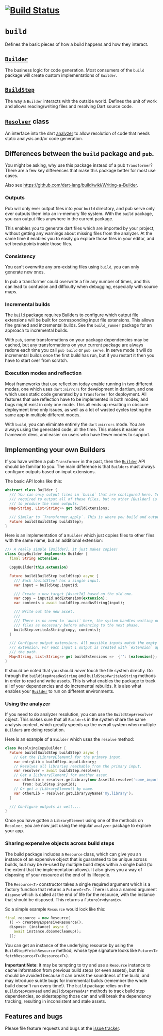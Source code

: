 # [![Build Status](https://travis-ci.org/dart-lang/build.svg?branch=master)](https://travis-ci.org/dart-lang/build)

# `build`

Defines the basic pieces of how a build happens and how they interact.

## [`Builder`][dartdoc:Builder]

The business logic for code generation. Most consumers of the `build` package
will create custom implementations of `Builder`.

## [`BuildStep`][dartdoc:BuildStep]

The way a `Builder` interacts with the outside world. Defines the unit of work
and allows reading/writing files and resolving Dart source code.

## [`Resolver`][dartdoc:Resolver] class

An interface into the dart [analyzer][pub:analyzer] to allow resolution of code
that needs static analysis and/or code generation.

## Differences between the `build` package and `pub`.

You might be asking, why use this package instead of a pub `Transformer`? There
are a few key differences that make this package better for most use cases.

Also see https://github.com/dart-lang/build/wiki/Writing-a-Builder.

### Outputs

Pub will only ever output files into your `build` directory, and pub serve only
ever outputs them into an in-memory file system. With the `build` package, you
can output files anywhere in the current package.

This enables you to generate dart files which are imported by your project,
without getting any warnings about missing files from the analyzer. At the same
time it enables you to easily go explore those files in your editor, and set
breakpoints inside those files.

### Consistency

You can't overwrite any pre-existing files using `build`, you can only generate
new ones.

In pub a transformer could overwrite a file any number of times, and this can
lead to confusion and difficulty when debugging, especially with source maps.

### Incremental builds

The `build` package requires Builders to configure which output file extensions
will be built for corresponding input file extensions. This allows fine grained
and incremental builds. See the `build_runner` package for an approach to
incremental builds.

With `pub`, some transformations on your package dependencies may be cached, but
any transformations on your current package are always redone each time you call
`pub build` or `pub serve`. In serve mode it will do incremental builds once the
first build has run, but if you restart it then you have to start over from
scratch.

### Execution modes and reflection

Most frameworks that use reflection today enable running in two different modes,
one which uses `dart:mirrors` for development in dartium, and one which uses
static code generated by a `Transformer` for deployment. All features that use
reflection have to be implemented in both modes, and bugs might exist in only
one mode. This all ends up resulting in obscure deployment time only issues,
as well as a lot of wasted cycles testing the same app in multiple different
modes.

With `build`, you can eliminate entirely the `dart:mirrors` mode. You are always
using the generated code, all the time. This makes it easier on framework devs,
and easier on users who have fewer modes to support.

## Implementing your own Builders

If you have written a pub `Transformer` in the past, then the
[`Builder`][dartdoc:Builder] API should be familiar to you. The main difference
is that `Builders` must always configure outputs based on input extensions.

The basic API looks like this:

```dart
abstract class Builder {
  /// You can only output files in `build` that are configured here. You are not
  /// required to output all of these files, but no other [Builder] is allowed
  /// to produce the same outputs.
  Map<String, List<String>> get buildExtensions;

  /// Similar to `Transformer.apply`. This is where you build and output files.
  Future build(BuildStep buildStep);
}
```

Here is an implementation of a `Builder` which just copies files to other files
with the same name, but an additional extension:

```dart
/// A really simple [Builder], it just makes copies!
class CopyBuilder implements Builder {
  final String extension;

  CopyBuilder(this.extension)

  Future build(BuildStep buildStep) async {
    /// Each [buildStep] has a single input.
    var input = buildStep.inputId;

    /// Create a new target [AssetId] based on the old one.
    var copy = inputId.addExtension(extension);
    var contents = await buildStep.readAsString(input);

    /// Write out the new asset.
    ///
    /// There is no need to `await` here, the system handles waiting on these
    /// files as necessary before advancing to the next phase.
    buildStep.writeAsString(copy, contents);
  }

  /// Configure output extensions. All possible inputs match the empty input
  /// extension. For each input 1 output is created with `extension` appended to
  /// the path.
  Map<String, List<String>> get buildExtensions =>  {'': [extension]};
}
```

It should be noted that you should _never_ touch the file system directly. Go
through the `buildStep#readAsString` and `buildStep#writeAsString` methods in
order to read and write assets. This is what enables the package to track all of
your dependencies and do incremental rebuilds. It is also what enables your
[`Builder`][dartdoc:Builder] to run on different environments.

### Using the analyzer

If you need to do analyzer resolution, you can use the `BuildStep#resolver`
object. This makes sure that all `Builder`s in the system share the same
analysis context, which greatly speeds up the overall system when multiple
`Builder`s are doing resolution.

Here is an example of a `Builder` which uses the `resolve` method:

```dart
class ResolvingCopyBuilder {
  Future build(BuildStep buildStep) async {
    // Get the [LibraryElement] for the primary input.
    var entryLib = buildStep.inputLibrary;
    // Resolves all libraries reachable from the primary input.
    var resolver = await buildStep.resolver;
    // Get a [LibraryElement] for another asset.
    var otherLib = resolver.getLibrary(new AssetId.resolve('some_import.dart'),
        from: buildStep.inputId);
    // Or get a [LibraryElement] by name.
    var otherLib = resolver.getLibraryByName('my.library');
  }

  /// Configure outputs as well....
}
```

Once you have gotten a `LibraryElement` using one of the methods on `Resolver`,
you are now just using the regular `analyzer` package to explore your app.

### Sharing expensive objects across build steps

The build package includes a `Resource` class, which can give you an instance
of an expensive object that is guaranteed to be unique across builds, but may
be re-used by multiple build steps within a single build (to the extent that
the implementation allows). It also gives you a way of disposing of your
resource at the end of its lifecycle.

The `Resource<T>` constructor takes a single required argument which is a
factory function that returns a `FutureOr<T>`. There is also a named argument
`dispose` which is called at the end of life for the resource, with the
instance that should be disposed. This returns a `FutureOr<dynamic>`.

So a simple example `Resource` would look like this:

```dart
final resource = new Resource(
  () => createMyExpensiveResource(),
  dispose: (instance) async {
    await instance.doSomeCleanup();
  });
```

You can get an instance of the underlying resource by using the
`BuildStep#fetchResource` method, whose type signature looks like
`Future<T> fetchResource<T>(Resource<T>)`.

**Important Note**: It may be tempting to try and use a `Resource` instance to
cache information from previous build steps (or even assets), but this should
be avoided because it can break the soundness of the build, and may introduce
subtle bugs for incremental builds (remember the whole build doesn't run every
time!). The `build` package relies on the `BuildStep#canRead` and
`BuildStep#readAs*` methods to track build step dependencies, so sidestepping
those can and will break the dependency tracking, resulting in inconsistent and
stale assets.

## Features and bugs

Please file feature requests and bugs at the [issue tracker][tracker].

[tracker]: https://github.com/dart-lang/build/issues

[dartdoc:Builder]: https://www.dartdocs.org/documentation/build/latest/build/Builder-class.html
[dartdoc:BuildStep]: https://www.dartdocs.org/documentation/build/latest/build/BuildStep-class.html
[dartdoc:Resolver]: https://www.dartdocs.org/documentation/build/latest/build/Resolver-class.html
[pub:analyzer]: https://pub.dartlang.org/packages/analyzer
